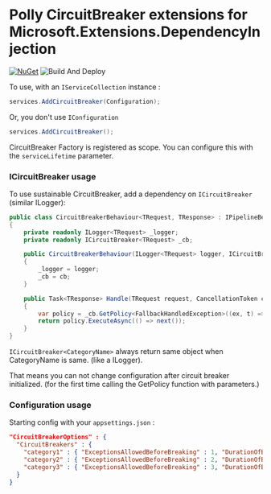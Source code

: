 # Polly CircuitBreaker extensions for Microsoft.Extensions.DependencyInjection

[![NuGet](https://img.shields.io/nuget/v/Jyb.Polly.CircuitBreaker.DependencyInjection.svg)](https://www.nuget.org/packages/Jyb.Polly.CircuitBreaker.DependencyInjection/)
![Build And Deploy](https://github.com/jybbang/Polly.CircuitBreaker.DependencyInjection/workflows/Build%20And%20Deploy/badge.svg)

To use, with an `IServiceCollection` instance :

```c#
services.AddCircuitBreaker(Configuration);
```
Or, you don't use `IConfiguration`

```c#
services.AddCircuitBreaker();
```

CircuitBreaker Factory is registered as scope. You can configure this with the `serviceLifetime` parameter.

### ICircuitBreaker usage

To use sustainable CircuitBreaker, add a dependency on `ICircuitBreaker` (similar ILogger):

```c#
public class CircuitBreakerBehaviour<TRequest, TResponse> : IPipelineBehavior<TRequest, TResponse> where TRequest : IRequest<TResponse>
{
    private readonly ILogger<TRequest> _logger;
    private readonly ICircuitBreaker<TRequest> _cb;

    public CircuitBreakerBehaviour(ILogger<TRequest> logger, ICircuitBreaker<TRequest> cb)
    {
        _logger = logger;
        _cb = cb;
    }

    public Task<TResponse> Handle(TRequest request, CancellationToken cancellationToken, RequestHandlerDelegate<TResponse> next)
    {
        var policy = _cb.GetPolicy<FallbackHandledException>((ex, t) => _logger.LogWarning("Circuit broken."), () => _logger.LogInformation("Circuit reset."));
        return policy.ExecuteAsync(() => next());
    }
}
```

`ICircuitBreaker<CategoryName>` always return same object when CategoryName is same. (like a ILogger).

That means you can not change configuration after circuit breaker initialized. (for the first time calling the GetPolicy function with parameters.)

### Configuration usage

Starting config with your `appsettings.json` :

```json
"CircuitBreakerOptions" : {
  "CircuitBreakers" : {
    "category1" : { "ExceptionsAllowedBeforeBreaking" : 1, "DurationOfBreak" : "00:01:00" },
    "category2" : { "ExceptionsAllowedBeforeBreaking" : 2, "DurationOfBreak" : "00:02:00" },
    "category3" : { "ExceptionsAllowedBeforeBreaking" : 3, "DurationOfBreak" : "00:03:00" }
  }
}
```
